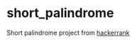 # short_palindrome
Short palindrome project from [hackerrank](https://www.hackerrank.com/challenges/short-palindrome)

